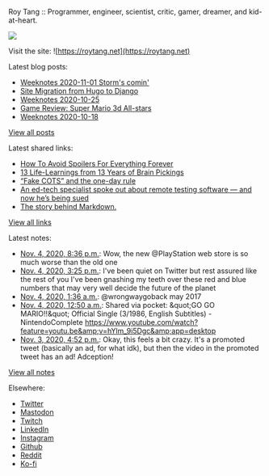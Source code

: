 Roy Tang :: Programmer, engineer, scientist, critic, gamer, dreamer, and kid-at-heart.

![](https://roytang.net/static/img/profile.jpg)

Visit the site: ![https://roytang.net](https://roytang.net)

Latest blog posts:

- [Weeknotes 2020-11-01 Storm&#x27;s comin&#x27;](https://roytang.net/2020/11/weeknotes-2020-11-01/)
- [Site Migration from Hugo to Django](https://roytang.net/2020/10/site-migration-to-django/)
- [Weeknotes 2020-10-25](https://roytang.net/2020/10/weeknotes-2020-10-25/)
- [Game Review: Super Mario 3d All-stars](https://roytang.net/2020/10/mario-3d-all-stars/)
- [Weeknotes 2020-10-18](https://roytang.net/2020/10/weeknotes-2020-10-18/)

[View all posts](https://roytang.net/blog)

Latest shared links:

- [How To Avoid Spoilers For Everything Forever](https://roytang.net/2020/11/how-to-avoid-spoilers-for-everything-forever/)
- [13 Life-Learnings from 13 Years of Brain Pickings](https://roytang.net/2020/11/13-life-learnings-from-13-years-of-brain-pickings/)
- [“Fake COTS” and the one-day rule](https://roytang.net/2020/10/fake-cots-and-the-one-day-rule/)
- [An ed-tech specialist spoke out about remote testing software — and now he’s being sued](https://roytang.net/2020/10/an-ed-tech-specialist-spoke-out-about-remote-testing-software-and-now-hes-being-sued/)
- [The story behind Markdown.](https://roytang.net/2020/10/the-story-behind-markdown/)

[View all links](https://roytang.net/links)

Latest notes:

- [Nov. 4, 2020, 8:36 p.m.](https://roytang.net/2020/11/1324088239699816448/): Wow, the new @PlayStation web store is so much worse than the old one
- [Nov. 4, 2020, 3:25 p.m.](https://roytang.net/2020/11/1324009839777861632/): I&#x27;ve been quiet on Twitter but rest assured like the rest of you I&#x27;ve been gnashing my teeth over these red and blue numbers that may very well decide the future of the planet
- [Nov. 4, 2020, 1:36 a.m.](https://roytang.net/2020/11/1323801262966534145/): @wrongwaygoback may 2017
- [Nov. 4, 2020, 12:50 a.m.](https://roytang.net/2020/11/1323789651421720576/): Shared via pocket: &amp;quot;GO GO MARIO!!&amp;quot; Official Single (3/1986, English Subtitles) - NintendoComplete https://www.youtube.com/watch?feature=youtu.be&amp;v=hYlm_9i5Dgc&amp;app=desktop
- [Nov. 3, 2020, 4:52 p.m.](https://roytang.net/2020/11/1323669425216606208/): Okay, this feels a bit crazy. It&#x27;s a promoted tweet (basically an ad, for what idk), but then the video in the promoted tweet has an ad! Adception!

[View all notes](https://roytang.net/notes)

Elsewhere:

- [Twitter](https://twitter.com/roytang)
- [Mastodon](https://mastodon.technology/@roytang)
- [Twitch](https://twitch.tv/twitchyroy)
- [LinkedIn](https://www.linkedin.com/in/roytang)
- [Instagram](https://instagram.com/roytang0400)
- [Github](https://github.com/roytang)
- [Reddit](https://reddit.com/u/hungryroy)
- [Ko-fi](https://ko-fi.com/roytang)
